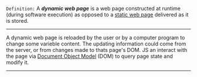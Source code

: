 `Definition:`
A _**dynamic web page**_ is a web page constructed at runtime (during software execution) as opposed to a [static web page](Static20page.md) delivered as it is stored. 

---
A dynamic web page is reloaded by the user or by a computer program to change some varieble content. The updating information could come from the server, or from changes made to thats page's DOM. 
JS an interact with the page via [Document Object Model](DOM.md) (DOM) to query page state and modify it. 

---


